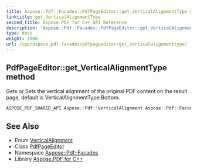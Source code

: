 ```yaml
---
title: Aspose::Pdf::Facades::PdfPageEditor::get_VerticalAlignmentType method
linktitle: get_VerticalAlignmentType
second_title: Aspose.PDF for C++ API Reference
description: 'Aspose::Pdf::Facades::PdfPageEditor::get_VerticalAlignmentType method. Gets or Sets the vertical alignment of the original PDF content on the result page, default is VerticalAlignmentType.Bottom in C++.'
type: docs
weight: 1900
url: /cpp/aspose.pdf.facades/pdfpageeditor/get_verticalalignmenttype/
---
```

## PdfPageEditor::get_VerticalAlignmentType method


Gets or Sets the vertical alignment of the original PDF content on the result page, default is VerticalAlignmentType.Bottom.

```cpp
ASPOSE_PDF_SHARED_API Aspose::Pdf::VerticalAlignment Aspose::Pdf::Facades::PdfPageEditor::get_VerticalAlignmentType()
```

## See Also

* Enum [VerticalAlignment](../../../aspose.pdf/verticalalignment/)
* Class [PdfPageEditor](../)
* Namespace [Aspose::Pdf::Facades](../../)
* Library [Aspose.PDF for C++](../../../)
